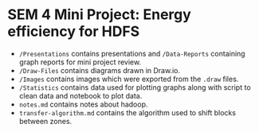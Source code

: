 SEM 4 Mini Project: Energy efficiency for HDFS
===============================================
* ```/Presentations``` contains presentations and ```/Data-Reports``` containing graph reports for mini project review.
* ```/Draw-Files``` contains diagrams drawn in Draw.io.
* ```/Images``` contains images which were exported from the ```.draw``` files.
* ```/Statistics``` contains data used for plotting graphs along with script to clean data and notebook to plot data.
* ```notes.md``` contains notes about hadoop.
* ```transfer-algorithm.md``` contains the algorithm used to shift blocks between zones.
